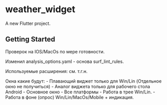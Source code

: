 # weather_widget

A new Flutter project.

## Getting Started

Проверок на IOS/MacOs по мере готовности.

Изменил analysis_options.yaml - основа surf_lint_rules.

Используемые расширения: см. т.г.н.

Окна какие будут:
    - Плавающий виджет только для Win/Lin (Отдельное окно не получиться)
    - Аналог виджета только для рабочего стола Android
    - Основное окно - Все платформы
    - Работа в трее Win/Lin.
    - Работа в фоне (опрос) Win/Lin/MacOs/Mobile + индикация.
